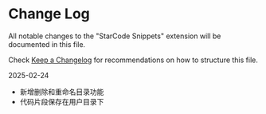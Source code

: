 # Change Log

All notable changes to the "StarCode Snippets" extension will be documented in this file.

Check [Keep a Changelog](http://keepachangelog.com/) for recommendations on how to structure this file.

2025-02-24

- 新增删除和重命名目录功能
- 代码片段保存在用户目录下
